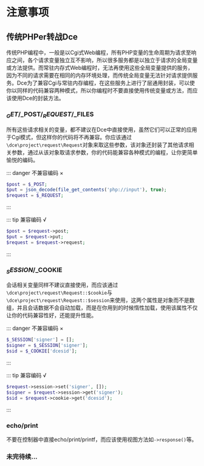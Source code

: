 # 注意事项


## 传统PHPer转战Dce

传统PHP编程中，一般是以Cgi式Web编程，所有PHP变量的生命周期为请求至响应之间，各个请求变量独立互不影响，所以很多服务都是以独立于请求的全局变量或方法提供。而常驻内存式Web编程时，无法再使用这些全局变量提供的服务，因为不同的请求需要在相同的内存环境处理，而传统全局变量无法针对请求提供服务。Dce为了兼容Cgi与常驻内存编程，在这些服务上进行了层通用封装，可以使你以同样的代码兼容两种模式，所以你编程时不要直接使用传统变量或方法，而应该使用Dce的封装方法。


### $_GET/$_POST/$_REQUEST/$_FILES

所有这些请求相关的变量，都不建议在Dce中直接使用，虽然它们可以正常的应用于Cgi模式，但这样你的代码将不再兼容。你应该通过`\dce\project\request\Request`对象来取这些参数，该对象还封装了其他请求相关参数，通过从该对象取请求参数，你的代码能兼容各种模式的编程，让你更简单愉悦的编码。

::: danger 不兼容编码 ×
``` php
$post = $_POST;
$put = json_decode(file_get_contents('php://input'), true);
$request = $_REQUEST;
```
:::

::: tip 兼容编码 √
``` php
$post = $request->post;
$put = $request->put;
$request = $request->request;
```
:::


### $_SESSION/$_COOKIE

会话相关变量同样不建议直接使用，而应该通过`\dce\project\request\Request::$cookie`与`\dce\project\request\Request::$session`来使用，这两个属性是对象而不是数组，并且会话数据不会自动加载，而是在你用到的时候惰性加载，使用该属性不仅让你的代码兼容性好，还能提升性能。

::: danger 不兼容编码 ×
``` php
$_SESSION['signer'] = [];
$signer = $_SESSION['signer'];
$sid = $_COOKIE['dcesid'];
```
:::

::: tip 兼容编码 √
``` php
$request->session->set('signer', []);
$signer = $request->session->get('signer');
$sid = $request->cookie->get('dcesid');
```
:::


### echo/print

不要在控制器中直接echo/print/printf，而应该使用视图方法如`->response()`等。


### 未完待续...